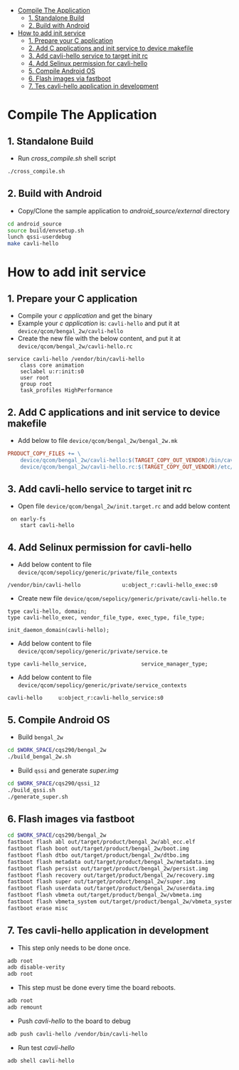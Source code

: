 - [Compile The Application](#compile-the-application)
  - [1. Standalone Build](#1-standalone-build)
  - [2. Build with Android](#2-build-with-android)
- [How to add init service](#how-to-add-init-service)
  - [1. Prepare your C application](#1-prepare-your-c-application)
  - [2. Add C applications and init service to device makefile](#2-add-c-applications-and-init-service-to-device-makefile)
  - [3. Add cavli-hello service to target init rc](#3-add-cavli-hello-service-to-target-init-rc)
  - [4. Add Selinux permission for cavli-hello](#4-add-selinux-permission-for-cavli-hello)
  - [5. Compile Android OS](#5-compile-android-os)
  - [6. Flash images via fastboot](#6-flash-images-via-fastboot)
  - [7. Tes cavli-hello application in development](#7-tes-cavli-hello-application-in-development)

# Compile The Application
## 1. Standalone Build

- Run *cross_compile.sh* shell script

```sh
./cross_compile.sh
```

## 2. Build with Android

- Copy/Clone the sample application to *android_source/external*
directory

```sh
cd android_source
source build/envsetup.sh
lunch qssi-userdebug
make cavli-hello
```


# How to add init service

## 1. Prepare your C application
- Compile your *c application* and get the binary
- Example your *c application* is: ```cavli-hello``` and put it at ```device/qcom/bengal_2w/cavli-hello```
- Create the new file with the below content, and put it at ```device/qcom/bengal_2w/cavli-hello.rc```

```
service cavli-hello /vendor/bin/cavli-hello
    class core animation
    seclabel u:r:init:s0
    user root
    group root
    task_profiles HighPerformance
```

## 2. Add C applications and init service to device makefile

- Add below to file ```device/qcom/bengal_2w/bengal_2w.mk```

```mk
PRODUCT_COPY_FILES += \
    device/qcom/bengal_2w/cavli-hello:$(TARGET_COPY_OUT_VENDOR)/bin/cavli-hello \
    device/qcom/bengal_2w/cavli-hello.rc:$(TARGET_COPY_OUT_VENDOR)/etc/init/cavli-hello.rc
```

## 3. Add cavli-hello service to target init rc
- Open file ```device/qcom/bengal_2w/init.target.rc``` and add below content

```
 on early-fs
    start cavli-hello
```

## 4. Add Selinux permission for cavli-hello

- Add below content to file ```device/qcom/sepolicy/generic/private/file_contexts```

```
/vendor/bin/cavli-hello             u:object_r:cavli-hello_exec:s0
```

- Create new file ```device/qcom/sepolicy/generic/private/cavli-hello.te```

```
type cavli-hello, domain;
type cavli-hello_exec, vendor_file_type, exec_type, file_type;

init_daemon_domain(cavli-hello);
```

- Add below content to file ```device/qcom/sepolicy/generic/private/service.te```

```
type cavli-hello_service,                 service_manager_type;
```

- Add below content to file ```device/qcom/sepolicy/generic/private/service_contexts```

```
cavli-hello     u:object_r:cavli-hello_service:s0
```

## 5. Compile Android OS
- Build ```bengal_2w```

```sh
cd $WORK_SPACE/cqs290/bengal_2w
./build_bengal_2w.sh
```

- Build ```qssi``` and generate *super.img*

```sh
cd $WORK_SPACE/cqs290/qssi_12
./build_qssi.sh
./generate_super.sh
```

## 6. Flash images via fastboot

```sh
cd $WORK_SPACE/cqs290/bengal_2w
fastboot flash abl out/target/product/bengal_2w/abl_ecc.elf
fastboot flash boot out/target/product/bengal_2w/boot.img
fastboot flash dtbo out/target/product/bengal_2w/dtbo.img
fastboot flash metadata out/target/product/bengal_2w/metadata.img
fastboot flash persist out/target/product/bengal_2w/persist.img
fastboot flash recovery out/target/product/bengal_2w/recovery.img
fastboot flash super out/target/product/bengal_2w/super.img
fastboot flash userdata out/target/product/bengal_2w/userdata.img
fastboot flash vbmeta out/target/product/bengal_2w/vbmeta.img
fastboot flash vbmeta_system out/target/product/bengal_2w/vbmeta_system.img
fastboot erase misc
```

## 7. Tes cavli-hello application in development

- This step only needs to be done once.

```sh
adb root
adb disable-verity
adb root
```

- This step must be done every time the board reboots.

```sh
adb root
adb remount
```

- Push *cavli-hello* to the board to debug

```sh
adb push cavli-hello /vendor/bin/cavli-hello
```

- Run test *cavli-hello*

```sh
adb shell cavli-hello
```

